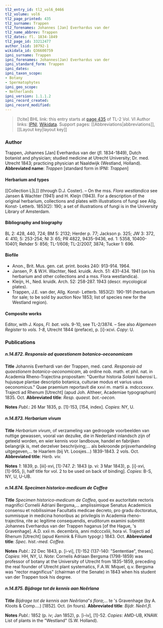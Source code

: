 ```yaml
---
tl2_entry_id: tl2_vol6_0466
tl2_volume: vol6
tl2_page_printed: 435
tl2_surname: Trappen
tl2_forenames: Johannes [Jan] Everhardus van der
tl2_name_abbrev: Trappen
tl2_dates: fl. 1834-1849
tl2_page_id: 33212477
author_lsid: 10792-1
wikidata_id: Q36600759
ipni_surname: Trappen
ipni_forenames: Johannes(Jan) Everhardus van der
ipni_standard_form: Trappen
ipni_dates: 
ipni_taxon_scope: 
- Botany
- Spermatophytes
ipni_geo_scope: 
- Netherlands
ipni_version: 1.1.1.2
ipni_record_created: 
ipni_record_modified:
---
```


> [!cite] BHL link: this entry starts at [page 435](https://www.biodiversitylibrary.org/page/33212477) of TL-2 Vol. VI
> Author links: [IPNI](https://www.ipni.org/a/10792-1), [Wikidata](https://www.wikidata.org/wiki/Q36600759). Support pages: [[Abbreviations|abbreviations]], [[Layout key|layout key]]

### Author

Trappen, Johannes \[Jan\] Everhardus van der (*fl*. 1834-1849), Dutch botanist and physician; studied medicine at Utrecht University; Dr. med. Utrecht 1843; practicing physician at Naaldwijk (Westland, Holland). 
**Abbreviated name**: *Trappen* \[standard form in IPNI: *Trappen*\]

#### Herbarium and types

[[Collection L|L]] (through D.J. Coster). – On the mss. *Flora westlandica* see Jansen & Wachter (1941) and H. Kleijn (1943). For a description of the original herbarium, collections and plates with illustrations of fungi see Allg. Konst- Letterb. 1853(2): 190; a set of illustrations of fungi is in the University Library of Amsterdam.

#### Bibliography and biography

BL 2: 428, 440, 724; BM 5: 2132; Herder p. 77; Jackson p. 325; JW 3: 372, 4: 410, 5: 253-254; NI 3: 65; PR 4822, 9435-9436, ed. 1: 5358, 10400-10401; Rehder 5: 856; TL-1/608; TL-2/2007, 3874; Tucker 1: 696.

#### Biofile

- Anon., Brit. Mus. gen. cat. print. books 240: 913-914. 1964.
- Jansen, P. & W.H. Wachter, Ned. kruidk. Arch. 51: 431-434. 1941 (on his herbarium and other collections and a mss. Flora westlandica).
- Kleijn, H., Ned. kruidk. Arch. 52: 258-287. 1943 (descr. mycological plates).
- Trappen, J.E. van der, Allg. Konst- Letterb. 1853(2): 190-191 (herbarium for sale; to be sold by auction Nov 1853; list of species new for the Westland region).

#### Composite works

Editor, with J. Kops, *Fl. bat*. vols. 9-10, see TL-2/3874. – See also *Algemeen Register* to *vols. 1-8*, Utrecht 1844 (preface), p. \[i\]-xcvi. *Copy*: U.

### Publications

##### n.14.872. Responsio ad quaestionem botanico-oeconomicam

**Title**
Johannis Everhardi van der Trappen, med. cand. *Responsio ad quaestionem botanico-oeconomicam*, ab ordine nob. math. et phil. nat. in Academia Rheno-Trajectina propositam: "Queritur historia *Solani tuberosi* L. hujusque plantae descriptio botanica, culturae modus et varius usus oeconomicus." Quae praemium reportavit die xxvi m. martii a. mdcccxxxv. Trajecti ad Rhenum \[Utrecht\] (apud Joh. Altheer, Academiae typographum) 1835. Oct.
**Abbreviated title**: *Resp. quaest. bot*.-*oecon.*

**Notes**
*Publ*.: 26 Mar 1835, p. \[1\]-153, \[154, index\]. *Copies*: NY, U.

##### n.14.873. Herbarium vivum

**Title**
*Herbarium vivum*, of verzameling van gedroogde voorbeelden van nuttige gewassen, vooral van dezulke, die in Nederland inlandsch zijn of geteeld worden, en wier kennis voor landbouw, handel en fabrijken belangrijk is, met derzelver beschrijving;... als bekroonde prijsverhandeling uitgegeven,... te Haarlem (bij Vt. Loosjes...) 1839-1843. 2 vols. Oct.
**Abbreviated title**: *Herb. viv.*

**Notes**
*1*: 1839, p. \[iii\]-xvi, \[1\]-747.
*2*: 1843 (p. vi: 3 Mar 1843), p. \[i\]-xvi, \[1\]-955, \[i, half title for vol. 2 to be used on back of binding\].
*Copies*: B-S, NY, U, U-UB.

##### n.14.874. Specimen historico-medicum de Coffea

**Title**
*Specimen historico-medicum de Coffea*, quod ex auctoritate rectoris magnifici Cornelii Adriani Bergsma,... amplissimique Senatus Academicis consensu et nobilissimae Facultatis medicae decreto, pro gradu doctoratus, summisque in medicina honoribus ac privilegiis in Academia rheno-trajectina, rite ac legitime consequendis, eruditorum examini submittit Johannes Everhardus van der Trappen haganus \[of the Hague, 's Gravenhage\]. A.D. xxii m. decembris, anni mdcccxliii, hora vi. Trajecti ad Rhenum \[Utrecht\] (apud Kemink & Filium typogr.) 1843. Oct.
**Abbreviated title**: *Spec. hist*.-*med. Coffea*.

**Notes**
*Publ*.: 22 Dec 1843, p. \[i-vi\], \[1\]-152 (137-140: "Sententiae", theses\]. *Copies*: HH, NY, U.
*Note*: Cornelis Adriaan Bergsma (1798-1859) was professor of botany at the University of Utrecht from 1835-1859, preceding the real founder of Utrecht plant systematics, F.A.W. Miquel, q.v. Bergsma was "rector magnificus" (chairman of the Senate) in 1843 when his student van der Trappen took his degree.

##### n.14.875. Bijdrage tot de kennis aan Neêrlana

**Title**
*Bijdrage tot de kennis aan Neêrlana*"*s flora*;... te 's Gravenhage (by A. Kloots & Comp....) \[1852\]. Oct. (in fours).
**Abbreviated title**: *Bijdr. Neêrl.fl.*

**Notes**
*Publ*.: 1852 (p. iv; Jan 1852), p. \[i-iv\], \[1\]-52. *Copies*: AMD-UB, KNAW. List of plants in the "Westland" (S.W. Holland).

